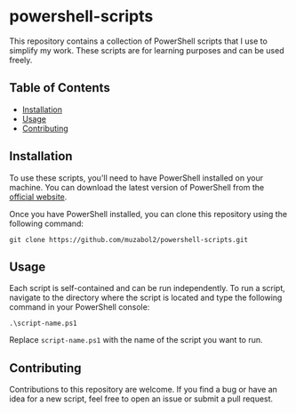 # powershell-scripts

This repository contains a collection of PowerShell scripts that I use to simplify my work. These scripts are for learning purposes and can be used freely.

## Table of Contents

- [Installation](#installation)
- [Usage](#usage)
- [Contributing](#contributing)

## Installation

To use these scripts, you'll need to have PowerShell installed on your machine. You can download the latest version of PowerShell from the [official website](https://docs.microsoft.com/en-us/powershell/scripting/install/installing-powershell).

Once you have PowerShell installed, you can clone this repository using the following command:
```
git clone https://github.com/muzabol2/powershell-scripts.git
```

## Usage

Each script is self-contained and can be run independently. To run a script, navigate to the directory where the script is located and type the following command in your PowerShell console:
```
.\script-name.ps1
```
Replace `script-name.ps1` with the name of the script you want to run.

## Contributing

Contributions to this repository are welcome. If you find a bug or have an idea for a new script, feel free to open an issue or submit a pull request.
